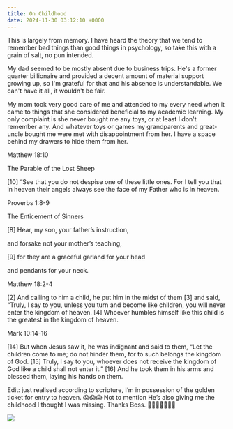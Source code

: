 ```yaml
---
title: On Childhood
date: 2024-11-30 03:12:10 +0000
---
```


This is largely from memory. I have heard the theory that we tend to remember bad things than good things in psychology, so take this with a grain of salt, no pun intended.

My dad seemed to be mostly absent due to business trips. He's a former quarter billionaire and provided a decent amount of material support growing up, so I'm grateful for that and his absence is understandable. We can't have it all, it wouldn't be fair.

My mom took very good care of me and attended to my every need when it came to things that she considered beneficial to my academic learning. My only complaint is she never bought me any toys, or at least I don't remember any. And whatever toys or games my grandparents and great-uncle bought me were met with disappointment from her. I have a space behind my drawers to hide them from her.

Matthew 18:10

The Parable of the Lost Sheep

[10] “See that you do not despise one of these little ones. For I tell you that in heaven their angels always see the face of my Father who is in heaven.

Proverbs 1:8-9

The Enticement of Sinners

[8] Hear, my son, your father’s instruction,

and forsake not your mother’s teaching,

[9] for they are a graceful garland for your head

and pendants for your neck.

Matthew 18:2-4

[2] And calling to him a child, he put him in the midst of them [3] and said, “Truly, I say to you, unless you turn and become like children, you will never enter the kingdom of heaven. [4] Whoever humbles himself like this child is the greatest in the kingdom of heaven.

Mark 10:14-16

[14] But when Jesus saw it, he was indignant and said to them, “Let the children come to me; do not hinder them, for to such belongs the kingdom of God. [15] Truly, I say to you, whoever does not receive the kingdom of God like a child shall not enter it.” [16] And he took them in his arms and blessed them, laying his hands on them.

Edit: just realised according to scripture, I’m in possession of the golden ticket for entry to heaven. 😱😱😱 Not to mention He’s also giving me the childhood I thought I was missing. Thanks Boss. 🙏🫶😘😘😘😘😘

![](/bfad5bce01bb74ed0e2e2125befeb21f.jpeg)